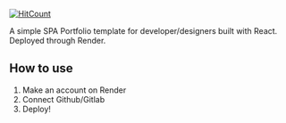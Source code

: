 [![HitCount](http://hits.dwyl.io/rbhatia46/React-Portfolio.svg)](http://hits.dwyl.io/rbhatia46/React-Portfolio)


A simple SPA Portfolio template for developer/designers built with React. Deployed through Render.

## How to use
1. Make an account on Render
2. Connect Github/Gitlab
3. Deploy!
